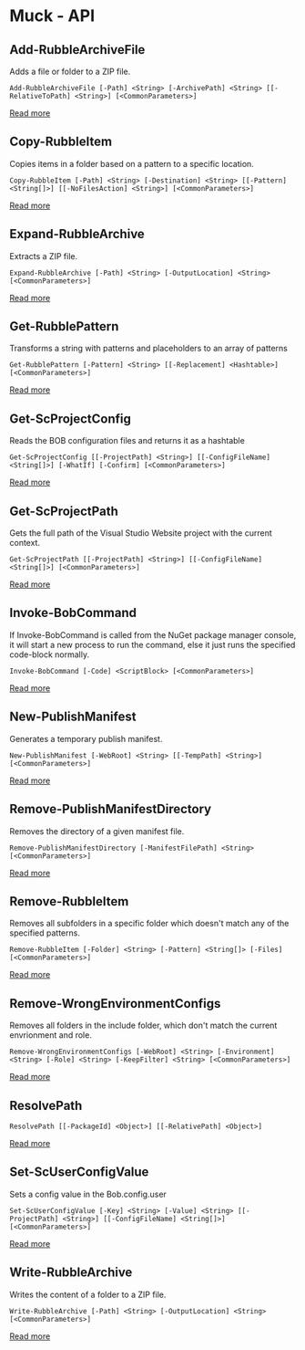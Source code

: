 # Muck - API

##  Add-RubbleArchiveFile
Adds a file or folder to a  ZIP file.    
    
    Add-RubbleArchiveFile [-Path] <String> [-ArchivePath] <String> [[-RelativeToPath] <String>] [<CommonParameters>]


 [Read more](Add-RubbleArchiveFile.md)
##  Copy-RubbleItem
Copies items in a folder based on a pattern to a specific location.    
    
    Copy-RubbleItem [-Path] <String> [-Destination] <String> [[-Pattern] <String[]>] [[-NoFilesAction] <String>] [<CommonParameters>]


 [Read more](Copy-RubbleItem.md)
##  Expand-RubbleArchive
Extracts a ZIP file.    
    
    Expand-RubbleArchive [-Path] <String> [-OutputLocation] <String> [<CommonParameters>]


 [Read more](Expand-RubbleArchive.md)
##  Get-RubblePattern
Transforms a string with patterns and placeholders to an array of patterns    
    
    Get-RubblePattern [-Pattern] <String> [[-Replacement] <Hashtable>] [<CommonParameters>]


 [Read more](Get-RubblePattern.md)
##  Get-ScProjectConfig
Reads the BOB configuration files and returns it as a hashtable    
    
    Get-ScProjectConfig [[-ProjectPath] <String>] [[-ConfigFileName] <String[]>] [-WhatIf] [-Confirm] [<CommonParameters>]


 [Read more](Get-ScProjectConfig.md)
##  Get-ScProjectPath
Gets the full path of the Visual Studio Website project with the current context.    
    
    Get-ScProjectPath [[-ProjectPath] <String>] [[-ConfigFileName] <String[]>] [<CommonParameters>]


 [Read more](Get-ScProjectPath.md)
##  Invoke-BobCommand
If Invoke-BobCommand is called from the NuGet package manager console,
it will start a new process to run the command, else it just runs the specified code-block normally.    
    
    Invoke-BobCommand [-Code] <ScriptBlock> [<CommonParameters>]


 [Read more](Invoke-BobCommand.md)
##  New-PublishManifest
Generates a temporary publish manifest.    
    
    New-PublishManifest [-WebRoot] <String> [[-TempPath] <String>] [<CommonParameters>]


 [Read more](New-PublishManifest.md)
##  Remove-PublishManifestDirectory
Removes the directory of a given manifest file.    
    
    Remove-PublishManifestDirectory [-ManifestFilePath] <String> [<CommonParameters>]


 [Read more](Remove-PublishManifestDirectory.md)
##  Remove-RubbleItem
Removes all subfolders in a specific folder which doesn't match any of the specified patterns.    
    
    Remove-RubbleItem [-Folder] <String> [-Pattern] <String[]> [-Files] [<CommonParameters>]


 [Read more](Remove-RubbleItem.md)
##  Remove-WrongEnvironmentConfigs
Removes all folders in the include folder, which don't match the current envrionment and role.    
    
    Remove-WrongEnvironmentConfigs [-WebRoot] <String> [-Environment] <String> [-Role] <String> [-KeepFilter] <String> [<CommonParameters>]


 [Read more](Remove-WrongEnvironmentConfigs.md)
##  ResolvePath
    ResolvePath [[-PackageId] <Object>] [[-RelativePath] <Object>]


 [Read more](ResolvePath.md)
##  Set-ScUserConfigValue
Sets a config value in the Bob.config.user    
    
    Set-ScUserConfigValue [-Key] <String> [-Value] <String> [[-ProjectPath] <String>] [[-ConfigFileName] <String[]>] [<CommonParameters>]


 [Read more](Set-ScUserConfigValue.md)
##  Write-RubbleArchive
Writes the content of a folder to a ZIP file.    
    
    Write-RubbleArchive [-Path] <String> [-OutputLocation] <String> [<CommonParameters>]


 [Read more](Write-RubbleArchive.md)

